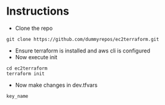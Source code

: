 # Instructions

*  Clone the repo
```
git clone https://github.com/dummyrepos/ec2terraform.git
```
* Ensure terraform is installed and aws cli is configured
* Now execute init
```
cd ec2terraform
terraform init
```
* Now make changes in dev.tfvars
```
key_name

```
